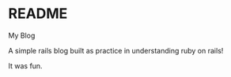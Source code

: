 # README

My Blog

A simple rails blog built as practice in understanding ruby on rails!

It was fun.